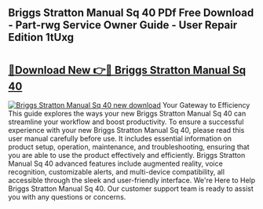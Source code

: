 ## Briggs Stratton Manual Sq 40 PDf Free Download - Part-rwg Service Owner Guide - User Repair Edition 1tUxg

# <h2><a href="http://bc61888.oget.top/?id=Briggs+Stratton+Manual+Sq+40">🔗Download New 👉🔴 Briggs Stratton Manual Sq 40</a></h2>

[![Briggs Stratton Manual Sq 40 new download](https://i.imgur.com/5g1atiW.png)](http://bc61888.oget.top/?id=Briggs+Stratton+Manual+Sq+40)
Your Gateway to Efficiency This guide explores the ways your new Briggs Stratton Manual Sq 40 can streamline your workflow and boost productivity. To ensure a successful experience with your new Briggs Stratton Manual Sq 40, please read this user manual carefully before use. It includes essential information on product setup, operation, maintenance, and troubleshooting, ensuring that you are able to use the product effectively and efficiently. Briggs Stratton Manual Sq 40 advanced features include augmented reality, voice recognition, customizable alerts, and multi-device compatibility, all accessible through the sleek and user-friendly interface. We're Here to Help Briggs Stratton Manual Sq 40. Our customer support team is ready to assist you with any questions or concerns.
